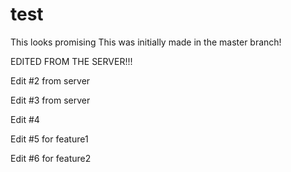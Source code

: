 # test

This looks promising
This was initially made in the master branch!

EDITED FROM THE SERVER!!!

Edit #2 from server

Edit #3 from server

Edit #4

Edit #5 for feature1

Edit #6 for feature2
